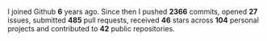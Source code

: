 
I joined Github **6** years ago. Since then I pushed **2366** commits, opened **27** issues, submitted **485** pull requests, received **46** stars across **104** personal projects and contributed to **42** public repositories.
